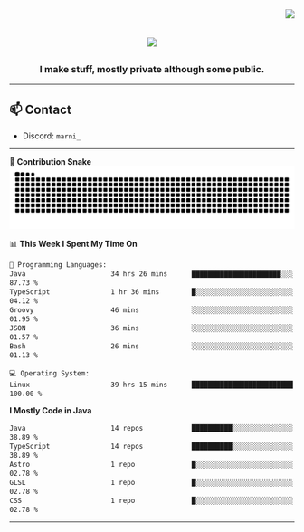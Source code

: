 <img align="right" src="https://komarev.com/ghpvc/?username=itzmarni&label=Profile%20views&color=0e75b6&style=flat">

<h1 align="center">
  <a href="https://git.io/typing-svg">
    <img src="https://readme-typing-svg.herokuapp.com/?lines=Hi+👋,+I'm+Marni!;&center=true&size=30">
  </a>
</h1>
<h3 align="center">I make stuff, mostly private although some public.</h3>

---

## 📫 Contact

- Discord: `marni_`

---

🐍 **Contribution Snake**
<picture>
  <source media="(prefers-color-scheme: dark)" srcset="https://github.com/ItzMarni/ItzMarni/blob/output/github-contribution-grid-snake-dark.svg" />
  <source media="(prefers-color-scheme: light)" srcset="https://github.com/ItzMarni/ItzMarni/blob/output/github-contribution-grid-snake.svg" />
  <img alt="github-snake" src="https://github.com/ItzMarni/ItzMarni/blob/output/github-contribution-grid-snake-dark.svg" />
</picture>

<!--START_SECTION:waka-->
📊 **This Week I Spent My Time On** 

```text
💬 Programming Languages: 
Java                     34 hrs 26 mins      ██████████████████████░░░   87.73 % 
TypeScript               1 hr 36 mins        █░░░░░░░░░░░░░░░░░░░░░░░░   04.12 % 
Groovy                   46 mins             ░░░░░░░░░░░░░░░░░░░░░░░░░   01.95 % 
JSON                     36 mins             ░░░░░░░░░░░░░░░░░░░░░░░░░   01.57 % 
Bash                     26 mins             ░░░░░░░░░░░░░░░░░░░░░░░░░   01.13 % 

💻 Operating System: 
Linux                    39 hrs 15 mins      █████████████████████████   100.00 % 
```

**I Mostly Code in Java** 

```text
Java                     14 repos            ██████████░░░░░░░░░░░░░░░   38.89 % 
TypeScript               14 repos            ██████████░░░░░░░░░░░░░░░   38.89 % 
Astro                    1 repo              █░░░░░░░░░░░░░░░░░░░░░░░░   02.78 % 
GLSL                     1 repo              █░░░░░░░░░░░░░░░░░░░░░░░░   02.78 % 
CSS                      1 repo              █░░░░░░░░░░░░░░░░░░░░░░░░   02.78 % 
```




<!--END_SECTION:waka-->

-------
